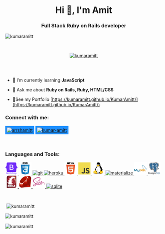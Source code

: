 <h1 align="center">Hi 👋, I'm Amit</h1>
<h3 align="center">Full Stack Ruby on Rails developer</h3>

<p align="left"> <img src="https://komarev.com/ghpvc/?username=kumaramitt&label=Profile%20views&color=0e75b6&style=flat" alt="kumaramitt" /> </p>

<br />

<p align="center"> <a href="https://github.com/ryo-ma/github-profile-trophy"><img src="https://github-profile-trophy.vercel.app/?username=kumaramitt&row=1&theme=monokai" alt="kumaramitt" /></a> </p>

<br />

<!-- <p align="left">
 <a href="https://twitter.com/arrshamitt" target="blank"><img src="https://img.shields.io/twitter/follow/arrshamitt?logo=twitter&style=for-the-badge" alt="arrshamitt" /></a>
</p> -->

<br />

- 🌱 I’m currently learning **JavaScript**

- 💬 Ask me about **Ruby on Rails, Ruby, HTML/CSS**

- 📄See my Portfolio [https://kumaramitt.github.io/KumarAmitt/](https://kumaramitt.github.io/KumarAmitt/)

<h3 align="left">Connect with me:</h3>
<p align="left">
<a href="https://twitter.com/arrshamitt" target="blank"><img align="center" src="https://cdn.jsdelivr.net/npm/simple-icons@3.0.1/icons/twitter.svg" alt="arrshamitt" height="30" width="40" style="background-color: #1E90FF; padding: 5px"/></a>
<a href="https://linkedin.com/in/kumar-amitt" target="blank"><img align="center" src="https://cdn.jsdelivr.net/npm/simple-icons@3.0.1/icons/linkedin.svg" alt="kumar-amitt" height="30" width="40" style="background-color: #1E90FF; padding: 5px" /></a>
</p>

<br />

<h3 align="left">Languages and Tools:</h3>
<p align="left"> <a href="https://getbootstrap.com" target="_blank"> 
<img src="https://raw.githubusercontent.com/devicons/devicon/master/icons/bootstrap/bootstrap-plain-wordmark.svg" alt="bootstrap" width="40" height="40"/> </a> <a href="https://www.w3schools.com/css/" target="_blank"> 
<img src="https://raw.githubusercontent.com/devicons/devicon/master/icons/css3/css3-original-wordmark.svg" alt="css3" width="40" height="40"/> </a> <a href="https://git-scm.com/" target="_blank"> 
<img src="https://www.vectorlogo.zone/logos/git-scm/git-scm-icon.svg" alt="git" width="40" height="40"/> </a> <a href="https://heroku.com" target="_blank">
<img src="https://www.vectorlogo.zone/logos/heroku/heroku-icon.svg" alt="heroku" width="40" height="40"/> </a> <a href="https://www.w3.org/html/" target="_blank"> 
<img src="https://raw.githubusercontent.com/devicons/devicon/master/icons/html5/html5-original-wordmark.svg" alt="html5" width="40" height="40"/> </a> <a href="https://developer.mozilla.org/en-US/docs/Web/JavaScript" target="_blank"> 
<img src="https://raw.githubusercontent.com/devicons/devicon/master/icons/javascript/javascript-original.svg" alt="javascript" width="40" height="40"/> </a> <a href="https://www.linux.org/" target="_blank"> <img src="https://raw.githubusercontent.com/devicons/devicon/master/icons/linux/linux-original.svg" alt="linux" width="40" height="40"/> </a> <a href="https://materializecss.com/" target="_blank"> 
<img src="https://raw.githubusercontent.com/prplx/svg-logos/5585531d45d294869c4eaab4d7cf2e9c167710a9/svg/materialize.svg" alt="materialize" width="40" height="40"/> </a> <a href="https://www.mysql.com/" target="_blank"> 
<img src="https://raw.githubusercontent.com/devicons/devicon/master/icons/mysql/mysql-original-wordmark.svg" alt="mysql" width="40" height="40"/> </a> <a href="https://www.postgresql.org" target="_blank"> <img src="https://raw.githubusercontent.com/devicons/devicon/master/icons/postgresql/postgresql-original-wordmark.svg" alt="postgresql" width="40" height="40"/> </a> <a href="https://rubyonrails.org" target="_blank"> 
<img src="https://raw.githubusercontent.com/devicons/devicon/master/icons/rails/rails-original-wordmark.svg" alt="rails" width="40" height="40"/> </a> <a href="https://www.ruby-lang.org/en/" target="_blank"> 
<img src="https://raw.githubusercontent.com/devicons/devicon/master/icons/ruby/ruby-original.svg" alt="ruby" width="40" height="40"/> </a> <a href="https://sass-lang.com" target="_blank"> 
<img src="https://raw.githubusercontent.com/devicons/devicon/master/icons/sass/sass-original.svg" alt="sass" width="40" height="40"/> </a> <a href="https://www.sqlite.org/" target="_blank"> 
<img src="https://www.vectorlogo.zone/logos/sqlite/sqlite-icon.svg" alt="sqlite" width="40" height="40"/> </a> </p>

<br/>

<p>&nbsp;<img align="center" src="https://github-readme-stats.vercel.app/api?username=kumaramitt&show_icons=true&locale=en&theme=merko" alt="kumaramitt"/></p>

<p><img align="center" src="https://github-readme-streak-stats.herokuapp.com/?user=kumaramitt&theme=merko" alt="kumaramitt" /></p>

<p><img align="center" src="https://github-readme-stats.vercel.app/api/top-langs?username=kumaramitt&show_icons=true&locale=en&theme=merko" alt="kumaramitt" /></p>
